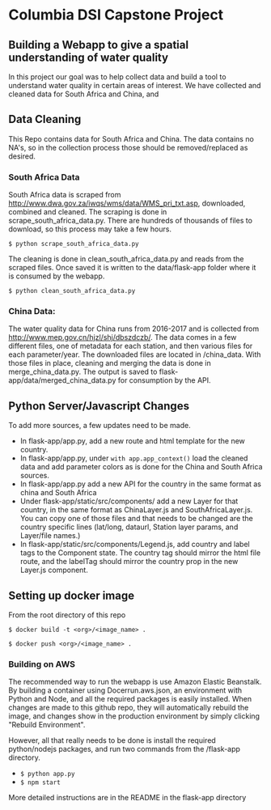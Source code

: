 # Columbia DSI Capstone Project

## Building a Webapp to give a spatial understanding of water quality
In this project our goal was to help collect data and build a tool to understand water quality in certain areas of interest. We have collected and cleaned data for South Africa and China, and 
## Data Cleaning
This Repo contains data for South Africa and China. The data contains no NA's, so in the collection process those should be removed/replaced as desired.


### South Africa Data

South Africa data is scraped from http://www.dwa.gov.za/iwqs/wms/data/WMS_pri_txt.asp, downloaded, combined and cleaned. The scraping is done in scrape_south_africa_data.py. There are hundreds of thousands of files to download, so this process may take a few hours.

`$ python scrape_south_africa_data.py`

The cleaning is done in clean_south_africa_data.py and reads from the scraped files. Once saved it is written to the data/flask-app folder where it is consumed by the webapp.

`$ python clean_south_africa_data.py`



### China Data:
The water quality data for China runs from 2016-2017 and is collected from http://www.mep.gov.cn/hjzl/shj/dbszdczb/. The data comes in a few different files, one of metadata for each station, and then various files for each parameter/year. The downloaded files are located in /china_data. With those files in place, cleaning and merging the data is done in merge_china_data.py. The output is saved to flask-app/data/merged_china_data.py for consumption by the API.

## Python Server/Javascript Changes

To add more sources, a few updates need to be made.
* In flask-app/app.py, add a new route and html template for the new country.
* In flask-app/app.py, under `with app.app_context()` load the cleaned data and add parameter colors as is done for the China and South Africa sources.
* In flask-app/app.py add a new API for the country in the same format as china and South Africa
* Under flask-app/static/src/components/ add a new Layer for that country, in the same format as ChinaLayer.js and SouthAfricaLayer.js. You can copy one of those files and that needs to be changed are the country specific lines (lat/long, dataurl, Station layer params, and Layer/file names.)
* In flask-app/static/src/components/Legend.js, add country and label tags to the Component state. The country tag should mirror the html file route, and the labelTag should mirror the country prop in the new <Country>Layer.js component.

## Setting up docker image

From the root directory of this repo

`$ docker build -t <org>/<image_name> .`

`$ docker push <org>/<image_name> .`


### Building on AWS

The recommended way to run the webapp is use Amazon Elastic Beanstalk. By building a container using Docerrun.aws.json, an environment with Python and Node, and all the required packages is easily installed. When changes are made to this github repo, they will automatically rebuild the image, and changes show in the production environment by simply clicking "Rebuild Environment". 

However, all that really needs to be done is install the required python/nodejs packages, and run two commands from the /flask-app directory.
* `$ python app.py`
* `$ npm start`

More detailed instructions are in the README in the flask-app directory